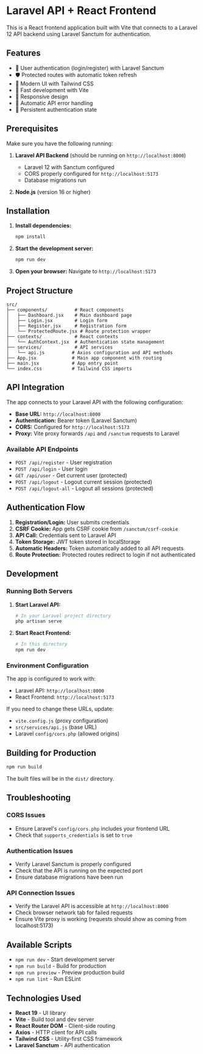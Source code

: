 # Laravel API + React Frontend

This is a React frontend application built with Vite that connects to a Laravel 12 API backend using Laravel Sanctum for authentication.

## Features

- 🔐 User authentication (login/register) with Laravel Sanctum
- 🛡️ Protected routes with automatic token refresh
- 🎨 Modern UI with Tailwind CSS
- 🚀 Fast development with Vite
- 📱 Responsive design
- 🔄 Automatic API error handling
- 💾 Persistent authentication state

## Prerequisites

Make sure you have the following running:

1. **Laravel API Backend** (should be running on `http://localhost:8000`)
    - Laravel 12 with Sanctum configured
    - CORS properly configured for `http://localhost:5173`
    - Database migrations run

2. **Node.js** (version 16 or higher)

## Installation

1. **Install dependencies:**

    ```bash
    npm install
    ```

2. **Start the development server:**

    ```bash
    npm run dev
    ```

3. **Open your browser:**
   Navigate to `http://localhost:5173`

## Project Structure

```
src/
├── components/          # React components
│   ├── Dashboard.jsx    # Main dashboard page
│   ├── Login.jsx        # Login form
│   ├── Register.jsx     # Registration form
│   └── ProtectedRoute.jsx # Route protection wrapper
├── contexts/            # React contexts
│   └── AuthContext.jsx  # Authentication state management
├── services/            # API services
│   └── api.js          # Axios configuration and API methods
├── App.jsx             # Main app component with routing
├── main.jsx            # App entry point
└── index.css           # Tailwind CSS imports
```

## API Integration

The app connects to your Laravel API with the following configuration:

- **Base URL:** `http://localhost:8000`
- **Authentication:** Bearer token (Laravel Sanctum)
- **CORS:** Configured for `http://localhost:5173`
- **Proxy:** Vite proxy forwards `/api` and `/sanctum` requests to Laravel

### Available API Endpoints

- `POST /api/register` - User registration
- `POST /api/login` - User login
- `GET /api/user` - Get current user (protected)
- `POST /api/logout` - Logout current session (protected)
- `POST /api/logout-all` - Logout all sessions (protected)

## Authentication Flow

1. **Registration/Login:** User submits credentials
2. **CSRF Cookie:** App gets CSRF cookie from `/sanctum/csrf-cookie`
3. **API Call:** Credentials sent to Laravel API
4. **Token Storage:** JWT token stored in localStorage
5. **Automatic Headers:** Token automatically added to all API requests
6. **Route Protection:** Protected routes redirect to login if not authenticated

## Development

### Running Both Servers

1. **Start Laravel API:**

    ```bash
    # In your Laravel project directory
    php artisan serve
    ```

2. **Start React Frontend:**
    ```bash
    # In this directory
    npm run dev
    ```

### Environment Configuration

The app is configured to work with:

- Laravel API: `http://localhost:8000`
- React Frontend: `http://localhost:5173`

If you need to change these URLs, update:

- `vite.config.js` (proxy configuration)
- `src/services/api.js` (base URL)
- Laravel `config/cors.php` (allowed origins)

## Building for Production

```bash
npm run build
```

The built files will be in the `dist/` directory.

## Troubleshooting

### CORS Issues

- Ensure Laravel's `config/cors.php` includes your frontend URL
- Check that `supports_credentials` is set to `true`

### Authentication Issues

- Verify Laravel Sanctum is properly configured
- Check that the API is running on the expected port
- Ensure database migrations have been run

### API Connection Issues

- Verify the Laravel API is accessible at `http://localhost:8000`
- Check browser network tab for failed requests
- Ensure Vite proxy is working (requests should show as coming from localhost:5173)

## Available Scripts

- `npm run dev` - Start development server
- `npm run build` - Build for production
- `npm run preview` - Preview production build
- `npm run lint` - Run ESLint

## Technologies Used

- **React 19** - UI library
- **Vite** - Build tool and dev server
- **React Router DOM** - Client-side routing
- **Axios** - HTTP client for API calls
- **Tailwind CSS** - Utility-first CSS framework
- **Laravel Sanctum** - API authentication
